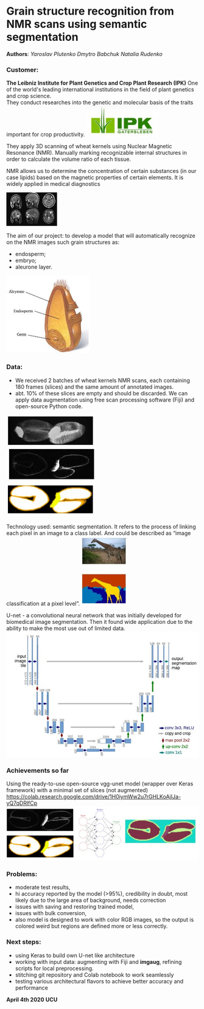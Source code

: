 # Grain structure recognition from NMR scans using semantic segmentation

**Authors**:
*Yaroslav Plutenko*
*Dmytro Babchuk*
*Natalia Rudenko*

### Customer: 
**The Leibniz Institute for Plant Genetics and Crop Plant Research (IPK)**
One of the world's leading international institutions in the field of plant genetics and crop science.  
They conduct researches into the genetic and molecular basis of the traits important for crop productivity.
![alt text](
https://raw.githubusercontent.com/akvilonBrown/nmr-bio-imaging/master/blob/thumbnails/ipk.JPG "IPK")


They apply 3D scanning of wheat kernels using Nuclear Magnetic Resonance (NMR).
Manually marking recognizable internal structures in order to calculate the volume ratio of each tissue.


NMR allows us to determine the concentration of certain substances (in our case lipids) based on the magnetic properties of certain elements. 
It is widely applied in  medical diagnostics


![alt text](
https://raw.githubusercontent.com/akvilonBrown/nmr-bio-imaging/master/blob/thumbnails/nmr.JPG "IPK")



The aim of our project: to develop a model that will automatically recognize on the NMR images such grain structures as: 
* endosperm; 
* embryo;
* aleurone layer.



![alt text](
https://raw.githubusercontent.com/akvilonBrown/nmr-bio-imaging/master/blob/thumbnails/kernel.JPG "kernel")


### Data:
- We received 2 batches of wheat kernels NMR scans, each containing 180 frames (slices) and the same amount of annotated images.
- abt. 10% of these slices are empty and should be discarded. We can apply data augmentation using free scan processing software (Fiji) and open-source Python code.

![alt text](
https://raw.githubusercontent.com/akvilonBrown/nmr-bio-imaging/master/blob/thumbnails/data.JPG "data")



Technology used: semantic segmentation.
It refers to the process of linking each pixel in an image to a class label.
And could be described as “image classification at a pixel level”.
![alt text](
https://raw.githubusercontent.com/akvilonBrown/nmr-bio-imaging/master/blob/thumbnails/segmentation.JPG "segmentation")




U-net - a convolutional neural network that was initially developed for biomedical image segmentation. 
Then it found wide application due to the ability to make the most use out of limited data.
![alt text](
https://raw.githubusercontent.com/akvilonBrown/nmr-bio-imaging/master/blob/thumbnails/unet.JPG "U-Net")


### Achievements so far
Using the ready-to-use open-source vgg-unet model (wrapper over Keras framework) with a minimal set of slices (not augmented)
https://colab.research.google.com/drive/1H0iymWw2u7rGHLKoAjIJa-yQ7qDRlfCp 
![alt text](
https://raw.githubusercontent.com/akvilonBrown/nmr-bio-imaging/master/blob/thumbnails/first_shot.JPG "achivements")



### Problems:
- moderate test results, 
- hi accuracy reported by the model (>95%), credibility in doubt, most likely due to the  large area of background, needs correction 
- issues with saving and restoring trained model, 
- issues with bulk conversion, 
- also model is designed to work with color RGB images, so the output is colored weird but regions are defined more or less correctly.

### Next steps:
- using Keras to build own U-net like architecture
- working with input data: augmenting with Fiji and **imgaug**, refining scripts for local preprocessing.
- stitching git repository and Colab notebook to work seamlessly
- testing various architectural flavors to achieve better accuracy and performance



**April 4th 2020**
**UCU**


